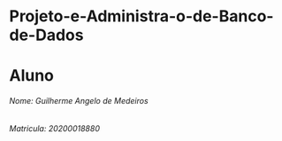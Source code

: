# Projeto-e-Administra-o-de-Banco-de-Dados

# Aluno
###### Nome: Guilherme Angelo de Medeiros
###### Matricula: 20200018880
